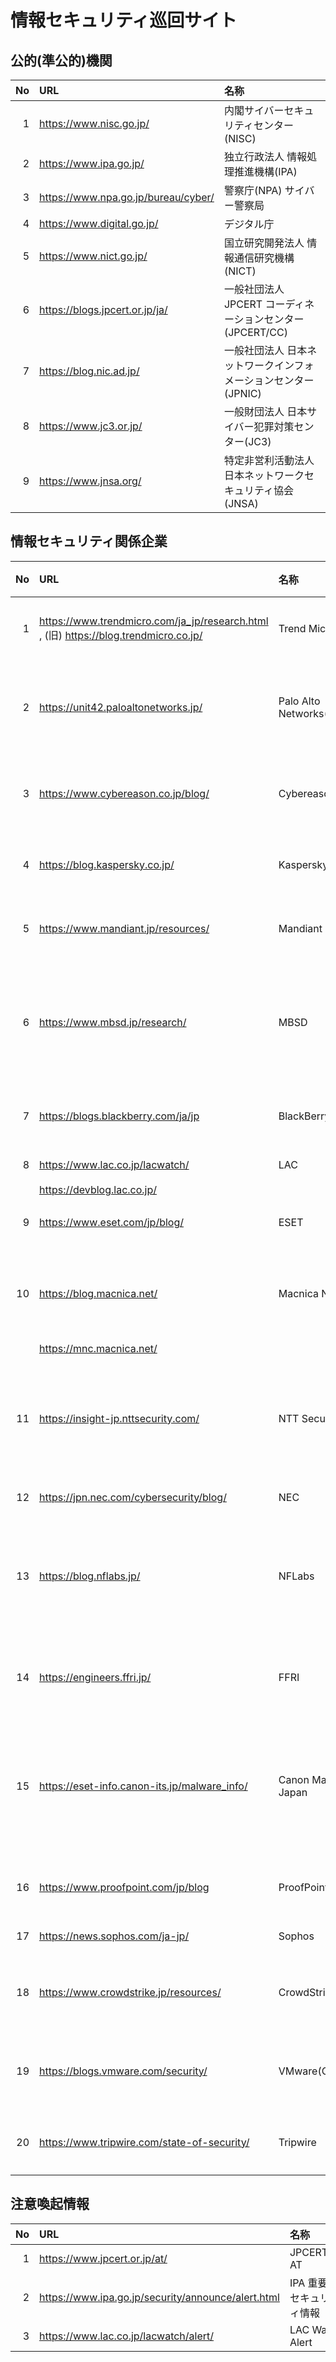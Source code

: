# 情報セキュリティ巡回サイト
<!--  since 2020/05/11 -->

## 公的(準公的)機関
|No|URL|名称|
|--:|:--|:--|
|  1|https://www.nisc.go.jp/               |内閣サイバーセキュリティセンター(NISC)                   |
|  2|https://www.ipa.go.jp/                |独立行政法人 情報処理推進機構(IPA)                       |
|  3|https://www.npa.go.jp/bureau/cyber/   |警察庁(NPA) サイバー警察局                               |
|  4|https://www.digital.go.jp/            |デジタル庁                                             |
|  5|https://www.nict.go.jp/               |国立研究開発法人 情報通信研究機構(NICT)                  |
|  6|https://blogs.jpcert.or.jp/ja/        |一般社団法人 JPCERT コーディネーションセンター(JPCERT/CC)|
|  7|https://blog.nic.ad.jp/               |一般社団法人 日本ネットワークインフォメーションセンター(JPNIC)| 
|  8|https://www.jc3.or.jp/                |一般財団法人 日本サイバー犯罪対策センター(JC3)       | 
|  9|https://www.jnsa.org/                 |特定非営利活動法人 日本ネットワークセキュリティ協会(JNSA)|

## 情報セキュリティ関係企業
|No|URL|名称|カナ名称|
|--:|:--|:--|:--|
|  1|https://www.trendmicro.com/ja_jp/research.html , (旧) https://blog.trendmicro.co.jp/  |Trend Micro               |トレンドマイクロ        |
|  2|https://unit42.paloaltonetworks.jp/         |Palo Alto Networks(UNIT42)|パロアルトネットワークス|
|  3|https://www.cybereason.co.jp/blog/          |Cybereason                |サイバーリーズン        |
|  4|https://blog.kaspersky.co.jp/               |Kaspersky                 |カスペルスキー          |
|  5|https://www.mandiant.jp/resources/          |Mandiant                  |マンディエント|
|  6|https://www.mbsd.jp/research/               |MBSD                      |三井物産セキュアディレクション|
|  7|https://blogs.blackberry.com/ja/jp          |BlackBerry                |ブラックベリー|
|  8|https://www.lac.co.jp/lacwatch/             |LAC                       |ラック                  |
|   |https://devblog.lac.co.jp/                  |                          ||
|  9|https://www.eset.com/jp/blog/               |ESET                      |イーセット              |
| 10|https://blog.macnica.net/                   |Macnica Networks          |マクニカネットワークス| 
|   |https://mnc.macnica.net/                    |                          ||
| 11|https://insight-jp.nttsecurity.com/         |NTT Security              |エヌ・ティ・ティセキュリティ|
| 12|https://jpn.nec.com/cybersecurity/blog/     |NEC                       |日本電気|
| 13|https://blog.nflabs.jp/                     |NFLabs                    |エヌ・エフ・ラボラトリーズ|
| 14|https://engineers.ffri.jp/                  |FFRI                      |エフエフアールアイ| 
| 15|https://eset-info.canon-its.jp/malware_info/|Canon Marketing Japan     |キヤノンマーケティングジャパン|
| 16|https://www.proofpoint.com/jp/blog          |ProofPoint                |プルーフポイント|
| 17|https://news.sophos.com/ja-jp/              |Sophos                    |ソフォス                |
| 18|https://www.crowdstrike.jp/resources/       |CrowdStrike               |クラウドストライク      |
| 19|https://blogs.vmware.com/security/          |VMware(CarbonBlack)       |旧カーボンブラック       |
| 20|https://www.tripwire.com/state-of-security/ |Tripwire                  |トリップワイヤー       |

## 注意喚起情報
|No|URL|名称|
|--:|:--|:--|
|  1|https://www.jpcert.or.jp/at/                    　 |JPCERT/CC AT              |
|  2|https://www.ipa.go.jp/security/announce/alert.html |IPA 重要なセキュリティ情報 |
|  3|https://www.lac.co.jp/lacwatch/alert/              |LAC Watch Alert  |
